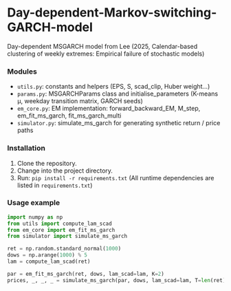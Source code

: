 # Day-dependent-Markov-switching-GARCH-model

Day-dependent MSGARCH model from Lee (2025, Calendar-based clustering of weekly extremes: Empirical failure of stochastic models)

### Modules

- `utils.py`: constants and helpers (EPS, S, scad_clip, Huber weight…)
- `params.py`: MSGARCHParams class and initialise_parameters (K-means μ, weekday transition matrix, GARCH seeds)
- `em_core.py`: EM implementation: forward_backward_EM, M_step, em_fit_ms_garch, fit_ms_garch_multi
- `simulator.py`: simulate_ms_garch for generating synthetic return / price paths

### Installation

1. Clone the repository.
2. Change into the project directory.
3. Run: `pip install -r requirements.txt`
   (All runtime dependencies are listed in `requirements.txt`)

### Usage example

```python
import numpy as np
from utils import compute_lam_scad
from em_core import em_fit_ms_garch
from simulator import simulate_ms_garch

ret = np.random.standard_normal(1000)
dows = np.arange(1000) % 5
lam = compute_lam_scad(ret)

par = em_fit_ms_garch(ret, dows, lam_scad=lam, K=2)
prices, _, _, _ = simulate_ms_garch(par, dows, lam_scad=lam, T=len(ret), P0=10_000)
